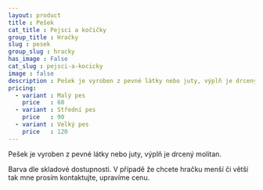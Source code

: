 ```yaml
---
layout: product
title : Pešek
cat_title : Pejsci a kočičky
group_title : Hračky
slug : pesek
group_slug : hracky
has_image : False
cat_slug : pejsci-a-kocicky
image : false
description : Pešek je vyroben z pevné látky nebo juty, výplň je drcený molitan.
pricing:
  - variant : Malý pes
    price   : 60
  - variant : Střední pes
    price   : 90
  - variant : Velký pes
    price   : 120
---
```


Pešek je vyroben z pevné látky nebo juty, výplň je drcený molitan.

Barva dle skladové dostupnosti. V případě že chcete hračku menší či větší tak mne prosím kontaktujte, upravíme cenu.

